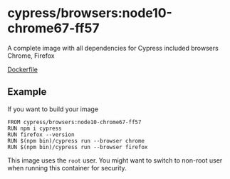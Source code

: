 # cypress/browsers:node10-chrome67-ff57

A complete image with all dependencies for Cypress included browsers Chrome, Firefox

[Dockerfile](Dockerfile)

## Example

If you want to build your image

```
FROM cypress/browsers:node10-chrome67-ff57
RUN npm i cypress
RUN firefox --version
RUN $(npm bin)/cypress run --browser chrome
RUN $(npm bin)/cypress run --browser firefox
```

This image uses the `root` user. You might want to switch to non-root
user when running this container for security.
